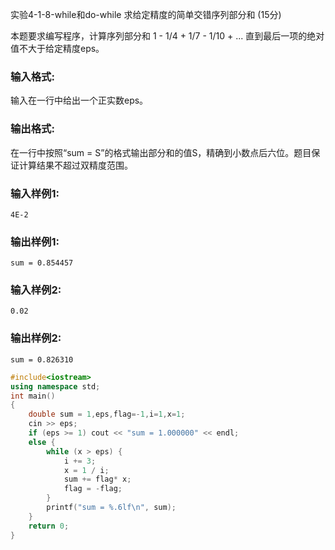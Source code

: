 实验4-1-8-while和do-while 求给定精度的简单交错序列部分和 (15分)

本题要求编写程序，计算序列部分和 1 - 1/4 + 1/7 - 1/10 + ... 直到最后一项的绝对值不大于给定精度eps。

### 输入格式:

输入在一行中给出一个正实数eps。

### 输出格式:

在一行中按照“sum = S”的格式输出部分和的值S，精确到小数点后六位。题目保证计算结果不超过双精度范围。

### 输入样例1:

```in
4E-2
```

### 输出样例1:

```out
sum = 0.854457
```

### 输入样例2:

```
0.02
```

### 输出样例2:

```
sum = 0.826310
```

```c++
#include<iostream>
using namespace std;
int main()
{
	double sum = 1,eps,flag=-1,i=1,x=1;
	cin >> eps;
	if (eps >= 1) cout << "sum = 1.000000" << endl;
	else {
		while (x > eps) {
			i += 3;
			x = 1 / i;
			sum += flag* x;
			flag = -flag;
		}
		printf("sum = %.6lf\n", sum);
	}
	return 0;
}
```

